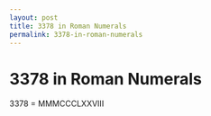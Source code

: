 ```yaml
---
layout: post
title: 3378 in Roman Numerals
permalink: 3378-in-roman-numerals
---
```


# 3378 in Roman Numerals

3378 = MMMCCCLXXVIII
